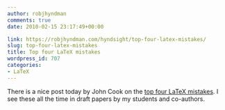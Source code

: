 ```yaml
---
author: robjhyndman
comments: true
date: 2010-02-15 23:17:49+00:00

link: https://robjhyndman.com/hyndsight/top-four-latex-mistakes/
slug: top-four-latex-mistakes
title: Top four LaTeX mistakes
wordpress_id: 707
categories:
- LaTeX
---
```


There is a nice post today by John Cook on the [top four LaTeX mistakes](http://www.johndcook.com/blog/2010/02/15/top-latex-mistakes/). I see these all the time in draft papers by my students and co-authors.
